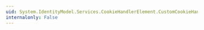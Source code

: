 ```yaml
---
uid: System.IdentityModel.Services.CookieHandlerElement.CustomCookieHandler
internalonly: False
---
```

